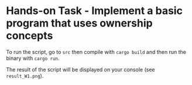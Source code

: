 # Hands-on Task - Implement a basic program that uses ownership concepts

To run the script, go to `src` then compile with `cargo build` and then run the binary with `cargo run`.

The result of the script will be displayed on your console (see `result_W1.png`).
